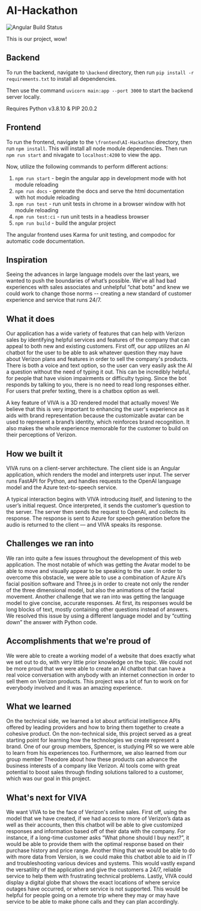 # AI-Hackathon

![Angular Build Status](https://github.com/spfncer/AI-Hackathon/actions/workflows/main.yml/badge.svg?event=push)

This is our project, wow!

## Backend

To run the backend, navigate to `\backend` directory, then run `pip install -r requirements.txt` to 
install all dependencies. 

Then use the command `uvicorn main:app --port 3000` to start the backend server locally. 

Requires Python v3.8.10 & PIP 20.0.2

## Frontend

To run the frontend, navigate to the `\frontend\AI-Hackathon` directory, then run `npm install`.
This will install all node module dependencies. Then run `npm run start` and nivagate to `localhost:4200` to view the app.

Now, utilize the following commands to perform different actions:
1. `npm run start` - begin the angular app in development mode with hot module reloading
2. `npm run docs` - generate the docs and serve the html documentation with hot module reloading
3. `npm run test` - run unit tests in chrome in a browser window with hot module reloading
4. `npm run test:ci` - run unit tests in a headless browser
5. `npm run build` - build the angular project

The angular frontend uses Karma for unit testing, and compodoc for automatic code documentation. 
## Inspiration
Seeing the advances in large language models over the last years, we wanted to push the boundaries of what’s possible. We’ve all had bad experiences with sales associates and unhelpful “chat bots” and knew we could work to change those norms -- creating a new standard of customer experience and service that runs 24/7.

## What it does
Our application has a wide variety of features that can help with Verizon sales by identifying helpful services and features of the company that can appeal to both new and existing customers. First off, our app utilizes an AI chatbot for the user to be able to ask whatever question they may have about Verizon plans and features in order to sell the company's products. There is both a voice and text option, so the user can very easily ask the AI a question without the need of typing it out. This can be incredibly helpful, for people that have vision impairments or difficulty typing. Since the bot responds by talking to you, there is no need to read long responses either. For users that prefer texting, there is a chatbox option as well. 

A key feature of VIVA is a 3D rendered model that actually moves! We believe that this is very important to enhancing the user's experience as it aids with brand representation because the customizable avatar can be used to represent a brand’s identity, which reinforces brand recognition. It also makes the whole experience memorable for the customer to build on their perceptions of Verizon. 

## How we built it
VIVA runs on a client-server architecture. The client side is an Angular application, which renders the model and interprets user input. The server runs FastAPI for Python, and handles requests to the OpenAI language model and the Azure text-to-speech service.

A typical interaction begins with VIVA introducing itself, and listening to the user’s initial request. Once interpreted, it sends the customer’s question to the server. The server then sends the request to OpenAI, and collects its response. The response is sent to Azure for speech generation before the audio is returned to the client — and VIVA speaks its response.

## Challenges we ran into
We ran into quite a few issues throughout the development of this web application. The most notable of which was getting the Avatar model to be able to move and visually appear to be speaking to the user. In order to overcome this obstacle, we were able to use a combination of Azure AI’s facial position software and Three.js in order to create not only the render of the three dimensional model, but also the animations of the facial movement. Another challenge that we ran into was getting the language model to give concise, accurate responses. At first, its responses would be long blocks of text, mostly containing other questions instead of answers. We resolved this issue by using a different language model and by “cutting down” the answer with Python code.

## Accomplishments that we're proud of
We were able to create a working model of a website that does exactly what we set out to do, with very little prior knowledge on the topic. We could not be more proud that we were able to create an AI chatbot that can have a real voice conversation with anybody with an internet connection in order to sell them on Verizon products. This project was a lot of fun to work on for everybody involved and it was an amazing experience. 

## What we learned
On the technical side, we learned a lot about artificial intelligence APIs offered by leading providers and how to bring them together to create a cohesive product.
On the non-technical side, this project served as a great starting point for learning how the technologies we create represent a brand. One of our group members, Spencer, is studying PR so we were able to learn from his experiences too.
Furthermore, we also learned from our group member Theodore about how these products can advance the business interests of a company like Verizon. AI tools come with great potential to boost sales through finding solutions tailored to a customer, which was our goal in this project. 


## What's next for VIVA
We want VIVA to be the face of Verizon's online sales. First off, using the model that we have created, if we had access to more of Verizon’s data as well as their accounts, then this chatbot will be able to give customized responses and information based off of their data with the company. For instance, if a long-time customer asks “What phone should I buy next?”, it would be able to provide them with the optimal response based on their purchase history and price range. Another thing that we would be able to do with more data from Version, is we could make this chatbot able to aid in IT and troubleshooting various devices and systems. This would vastly expand the versatility of the application and give the customers a 24/7, reliable service to help them with frustrating technical problems. Lastly, VIVA could display a digital globe that shows the exact locations of where service outages have occurred, or where service is not supported. This would be helpful for people going on a remote trip where they may or may have service to be able to make phone calls and they can plan accordingly.
